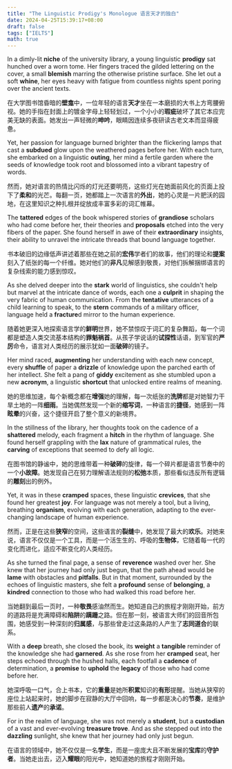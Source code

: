 ```yaml
---
title: "The Linguistic Prodigy's Monologue 语言天才的独白"
date: 2024-04-25T15:39:17+08:00
draft: false
tags: ["IELTS"]
math: true
---
```


In a dimly-lit **niche** of the university library, a young linguistic **prodigy** sat hunched over a worn tome. Her fingers traced the gilded lettering on the cover, a small **blemish** marring the otherwise pristine surface. She let out a soft **whine**, her eyes heavy with fatigue from countless nights spent poring over the ancient texts.

在大学图书馆昏暗的**壁龛**中，一位年轻的语言**天才**坐在一本磨损的大书上方弯腰俯视。她的手指在封面上的镀金字母上轻轻划过，一个小小的**瑕疵**破坏了其它本应完美无缺的表面。她发出一声轻微的**呻吟**，眼睛因连续多夜研读古老文本而显得疲惫。

Yet, her passion for language burned brighter than the flickering lamps that cast a **subdued** glow upon the weathered pages before her. With each turn, she embarked on a linguistic **outing**, her mind a fertile garden where the seeds of knowledge took root and blossomed into a vibrant tapestry of words.

然而，她对语言的热情比闪烁的灯光还要明亮，这些灯光在她面前风化的页面上投下了**柔和**的光芒。每翻一页，她都踏上一次语言的**外出**，她的心灵是一片肥沃的园地，在这里知识之种扎根并绽放成丰富多彩的词汇帷幕。

The **tattered** edges of the book whispered stories of **grandiose** scholars who had come before her, their theories and **proposals** etched into the very fibers of the paper. She found herself in awe of their **extraordinary** insights, their ability to unravel the intricate threads that bound language together.

书本破旧的边缘低声讲述着那些在她之前的**宏伟**学者们的故事，他们的理论和**提案**刻入了纸张的每一个纤维。她对他们的**非凡**见解感到敬畏，对他们拆解捆绑语言的复杂线索的能力感到惊叹。

As she delved deeper into the **stark** world of linguistics, she couldn't help but marvel at the intricate dance of words, each one a **culprit** in shaping the very fabric of human communication. From the **tentative** utterances of a child learning to speak, to the **stern** commands of a military officer, language held a **fracture**d mirror to the human experience.

随着她更深入地探索语言学的**鲜明**世界，她不禁惊叹于词汇的复杂舞蹈，每一个词都是塑造人类交流基本结构的**罪魁祸首**。从孩子学说话的**试探性**话语，到军官的**严厉**命令，语言对人类经历的展示犹如一面**破碎**的镜子。

Her mind raced, **augmenting** her understanding with each new concept, every **shuffle** of paper a **drizzle** of knowledge upon the parched earth of her intellect. She felt a pang of **giddy** excitement as she stumbled upon a new **acronym**, a linguistic **shortcut** that unlocked entire realms of meaning.

她的思维加速，每个新概念都在**增强**她的理解，每一次纸张的**洗牌**都是对她智力干旱土地的一阵**细雨**。当她偶然发现一个新的**缩写词**，一种语言的**捷径**，她感到一阵**眩晕**的兴奋，这个捷径开启了整个意义的新境界。

In the stillness of the library, her thoughts took on the cadence of a **shattered** melody, each fragment a **hitch** in the rhythm of language. She found herself grappling with the **lax** nature of grammatical rules, the **carving** of exceptions that seemed to defy all logic.

在图书馆的静谧中，她的思维带着一种**破碎**的旋律，每一个碎片都是语言节奏中的一个**小故障**。她发现自己在努力理解语法规则的**松弛**本质，那些看似违反所有逻辑的**雕刻**出的例外。

Yet, it was in these **cramped** spaces, these linguistic **crevices**, that she found her greatest **joy**. For language was not merely a tool, but a living, breathing **organism**, evolving with each generation, adapting to the ever-changing landscape of human experience.

然而，正是在这些**狭窄**的空间，这些语言的**裂缝**中，她发现了最大的**欢乐**。对她来说，语言不仅仅是一个工具，而是一个活生生的、呼吸的**生物体**，它随着每一代的变化而进化，适应不断变化的人类经历。

As she turned the final page, a sense of **reverence** washed over her. She knew that her journey had only just begun, that the path ahead would be **lame** with obstacles and **pitfalls**. But in that moment, surrounded by the echoes of linguistic masters, she felt a **profound** sense of **belonging**, a **kindred** connection to those who had walked this road before her.

当她翻到最后一页时，一种**敬畏**感油然而生。她知道自己的旅程才刚刚开始，前方的道路将是充满障碍和**陷阱**的**蹒跚**之路。但在那一刻，被语言大师们的回音所包围，她感受到一种深刻的**归属感**，与那些曾走过这条路的人产生了**志同道合**的联系。

With a **deep** breath, she closed the book, its **weight** a **tangible** reminder of the knowledge she had **garnered**. As she rose from her **cramped** seat, her steps echoed through the hushed halls, each footfall a **cadence** of determination, a **promise** to **uphold** the **legacy** of those who had come before her.

她深呼吸一口气，合上书本，它的**重量**是她所**积累**知识的**有形**提醒。当她从狭窄的座位上站起来时，她的脚步在寂静的大厅中回响，每一步都是决心的**节奏**，是维护那些前人**遗产**的**承诺**。

For in the realm of language, she was not merely a **student**, but a **custodian** of a vast and ever-evolving **treasure trove**. And as she stepped out into the **dazzling** sunlight, she knew that her journey had only just begun.

在语言的领域中，她不仅仅是一名**学生**，而是一座庞大且不断发展的**宝库**的**守护者**。当她走出去，迈入**耀眼**的阳光中，她知道她的旅程才刚刚开始。
